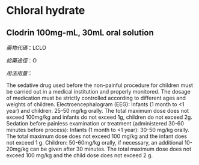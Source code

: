 # Chloral hydrate

## Clodrin 100mg-mL, 30mL oral solution

*藥物代碼*：LCLO

*給藥途徑*：O

*用法用量*：

The sedative drug used before the non-painful procedure for children must be carried out in a medical institution and properly monitored. The dosage of medication must be strictly controlled according to different ages and weights of children.
Electroencephalogram (EEG):
Infants (1 month to <1 year) and children:  25-50 mg/kg orally.
The total maximum dose does not exceed 100mg/kg and infants do not exceed 1g, children do not exceed 2g.
Sedation before painless examination or treatment (administered 30-60 minutes before process):
Infants (1 month to <1 year): 30-50 mg/kg orally. The total maximum dose does not exceed 100 mg/kg and the infant does not exceed 1 g.
Children: 50-60mg/kg orally, if necessary, an additional 10-20mg/kg can be given after 30 minutes. The total maximum dose does not exceed 100 mg/kg and the child dose does not exceed 2 g.

